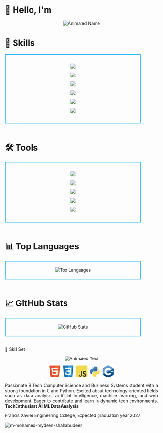 # 👋 Hello, I'm 
<p align="center">
  <img src="https://readme-typing-svg.herokuapp.com?color=%2336BCF7&lines=Mohamed+Mydeen+Shahabudeen+M" alt="Animated Name">
</p>

# 🔧 Skills

<div align="center" style="border: 2px solid #36BCF7; padding: 20px; display: inline-block; width: 80%; margin-bottom: 20px;">
  <p style="margin: 10px;">
    <img src="https://img.shields.io/badge/-HTML5-E34F26?style=flat&logo=html5&logoColor=white" />
  </p>
  <p style="margin: 10px;">
    <img src="https://img.shields.io/badge/-CSS3-1572B6?style=flat&logo=css3&logoColor=white" />
  </p>
  <p style="margin: 10px;">
    <img src="https://img.shields.io/badge/-JavaScript-F7DF1E?style=flat&logo=javascript&logoColor=black" />
  </p>
  <p style="margin: 10px;">
    <img src="https://img.shields.io/badge/-Python-3776AB?style=flat&logo=python&logoColor=white" />
  </p>
  <p style="margin: 10px;">
    <img src="https://img.shields.io/badge/-C++-00599C?style=flat&logo=cplusplus&logoColor=white" />
  </p>
  <p style="margin: 10px;">
    <img src="https://img.shields.io/badge/-Machine Learning-ff6f00?style=flat" />
  </p>
</div>

# 🛠️ Tools

<div align="center" style="border: 2px solid #36BCF7; padding: 20px; display: inline-block; width: 80%; margin-bottom: 20px;">
  <p style="margin: 10px;">
    <img src="https://img.shields.io/badge/-Figma-F24E1E?style=flat&logo=figma&logoColor=white" />
  </p>
  <p style="margin: 10px;">
    <img src="https://img.shields.io/badge/-Tableau-E97627?style=flat&logo=tableau&logoColor=white" />
  </p>
  <p style="margin: 10px;">
    <img src="https://img.shields.io/badge/-MS Office-D83B01?style=flat&logo=microsoft-office&logoColor=white" />
  </p>
  <p style="margin: 10px;">
    <img src="https://img.shields.io/badge/-VS Code-007ACC?style=flat&logo=visual-studio-code&logoColor=white" />
  </p>
  <p style="margin: 10px;">
    <img src="https://img.shields.io/badge/-Canva-00C4CC?style=flat&logo=canva&logoColor=white" />
  </p>
</div>

# 📊 Top Languages

<div align="center" style="border: 2px solid #36BCF7; padding: 20px; display: inline-block; width: 80%; margin-bottom: 20px;">
  <img src="https://github-readme-stats.vercel.app/api/top-langs/?username=m-mohamed-mydeen-shahabudeen&layout=compact&theme=radical" alt="Top Languages" />
</div>

# 📈 GitHub Stats

<div align="center" style="border: 2px solid #36BCF7; padding: 20px; display: inline-block; width: 80%; margin-bottom: 20px;">
  <img src="https://github-readme-stats.vercel.app/api?username=m-mohamed-mydeen-shahabudeen&show_icons=true&theme=radical" alt="GitHub Stats" />
</div>

🚀 Skill Set

<p align="center">
  <img src="https://readme-typing-svg.herokuapp.com?color=%2336BCF7&lines=Web+Developer+%7C+AI+Enthusiast" alt="Animated Text">
</p>

<p align="center">
  <img src="https://raw.githubusercontent.com/devicons/devicon/master/icons/html5/html5-original.svg" width="40" height="40"/>
  <img src="https://raw.githubusercontent.com/devicons/devicon/master/icons/css3/css3-original.svg" width="40" height="40"/>
  <img src="https://raw.githubusercontent.com/devicons/devicon/master/icons/javascript/javascript-original.svg" width="40" height="40"/>
  <img src="https://raw.githubusercontent.com/devicons/devicon/master/icons/python/python-original.svg" width="40" height="40"/>
  <img src="https://raw.githubusercontent.com/devicons/devicon/master/icons/cplusplus/cplusplus-original.svg" width="40" height="40"/>
</p>

<p align= "justify">
Passionate B.Tech Computer Science and Business Systems student with a strong foundation in C and Python. Excited about technology-oriented fields such as data analysis, artificial intelligence, machine learning, and web development. 
Eager to contribute and learn in dynamic tech environments. <b>TechEnthusiast AI ML DataAnalysis</b>

Francis Xavier Engineering College, Expected graduation year 2027

</p>

<p><img align="center" src="https://github-readme-streak-stats.herokuapp.com/?user=m-mohamed-mydeen-shahabudeen&" alt="m-mohamed-mydeen-shahabudeen" /></p>
